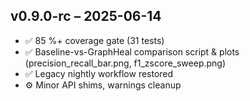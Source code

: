 ## v0.9.0-rc – 2025-06-14
* ✅ 85 %+ coverage gate (31 tests)
* ✅ Baseline-vs-GraphHeal comparison script & plots (precision_recall_bar.png, f1_zscore_sweep.png)
* ✅ Legacy nightly workflow restored
* ⚙️  Minor API shims, warnings cleanup 